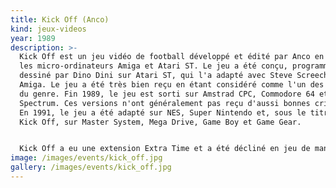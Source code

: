 ```yaml
---
title: Kick Off (Anco)
kind: jeux-videos
year: 1989
description: >-
  Kick Off est un jeu vidéo de football développé et édité par Anco en 1989 sur
  les micro-ordinateurs Amiga et Atari ST. Le jeu a été conçu, programmé et
  dessiné par Dino Dini sur Atari ST, qui l'a adapté avec Steve Screech sur
  Amiga. Le jeu a été très bien reçu en étant considéré comme l'un des meilleurs
  du genre. Fin 1989, le jeu est sorti sur Amstrad CPC, Commodore 64 et ZX
  Spectrum. Ces versions n'ont généralement pas reçu d'aussi bonnes critiques.
  En 1991, le jeu a été adapté sur NES, Super Nintendo et, sous le titre Super
  Kick Off, sur Master System, Mega Drive, Game Boy et Game Gear.


  Kick Off a eu une extension Extra Time et a été décliné en jeu de management avec Player Manager. Il a donné lieu a de nombreuses itérations (cf. Chronologie).
image: /images/events/kick_off.jpg
gallery: /images/events/kick_off.jpg
---
```


